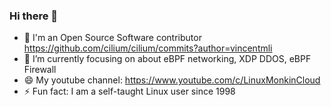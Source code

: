 ### Hi there 👋

- 🔭 I'm an Open Source Software contributor https://github.com/cilium/cilium/commits?author=vincentmli
- 🌱 I’m currently focusing on about eBPF networking, XDP DDOS, eBPF Firewall
- 😄 My youtube channel: https://www.youtube.com/c/LinuxMonkinCloud
- ⚡ Fun fact: I am a self-taught Linux user since 1998
